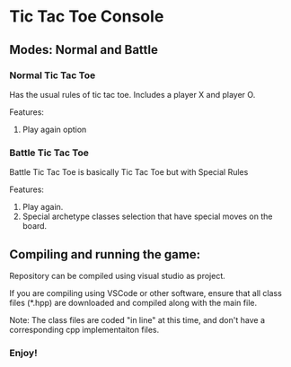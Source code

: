 
# Tic Tac Toe Console

## Modes: Normal and Battle
### Normal Tic Tac Toe
Has the usual rules of tic tac toe. Includes a player X and player O.

Features:
1) Play again option


### Battle Tic Tac Toe
Battle Tic Tac Toe is basically Tic Tac Toe but with Special Rules

Features:
1) Play again. 
2) Special archetype classes selection that have special moves on the board.

## Compiling and running the game:

Repository can be compiled using visual studio as project.

If you are compiling using VSCode or other software, ensure that all class files (*.hpp) are downloaded and compiled along with the main file. 

Note: The class files are coded "in line" at this time, and don't have a corresponding cpp implementaiton files.

### Enjoy!